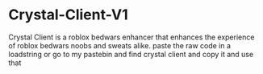 # Crystal-Client-V1
Crystal Client is a roblox bedwars enhancer that enhances the experience of roblox bedwars noobs and sweats alike.
paste the raw code in a loadstring or go to my pastebin and find crystal client and copy it and use that
